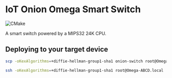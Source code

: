 # IoT Onion Omega Smart Switch

![CMake](https://github.com/ldalonzo/iot-onion-remote-switch/workflows/CMake/badge.svg)

A smart switch powered by a MIPS32 24K CPU.

## Deploying to your target device
```bash
scp -oKexAlgorithms=+diffie-hellman-group1-sha1 onion-switch root@Omega-1EB3.local:onion-switch
```

```bash
ssh -oKexAlgorithms=+diffie-hellman-group1-sha1 root@Omega-ABCD.local
```
